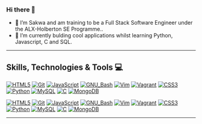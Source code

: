 ### Hi there 👋


- 🔭 I’m Sakwa and am training to be a Full Stack Software Engineer under the ALX-Holberton SE Programme..
- 🌱 I’m currently bulding cool applications whilst learning Python, Javascript, C and SQL.

---

## Skills, Technologies & Tools :computer:

[![HTML5](https://img.shields.io/badge/≡-HTML5-E34F26?&style=flat-square&logo=html5&labelColor=282828)](https://developer.mozilla.org/en-US/docs/Web/HTML)
[![Git](https://img.shields.io/badge/≡-Git-F05032?logo=git&style=flat-square&labelColor=282828)](https://git-scm.com/)
[![JavaScript](https://img.shields.io/badge/≡-JavaScript-F7DF1E?logo=javascript&style=flat-square&labelColor=282828)](https://developer.mozilla.org/en-US/docs/Web/javascript)
[![GNU_Bash](https://img.shields.io/badge/≡-GNU_Bash-4EAA25?logo=GNU-Bash&style=flat-square&labelColor=282828)](https://www.gnu.org/software/bash/)
[![Vim](https://img.shields.io/badge/≡-Vim-019733?logo=Vim&style=flat-square&logoColor=019733&labelColor=282828)](https://www.vim.org/)
[![Vagrant](https://img.shields.io/badge/≡-Vagrant-1563FF?logo=vagrant&style=flat-square&logoColor=1563FF&labelColor=282828)](https://www.vagrantup.com/)
[![CSS3](https://img.shields.io/badge/≡-CSS3-1572B6?logo=css3&style=flat-square&logoColor=1572B6&labelColor=282828)](https://developer.mozilla.org/en-US/docs/Web/CSS/)
[![Python](https://img.shields.io/badge/≡-Python-3776AB?logo=Python&style=flat-square&labelColor=282828)](https://www.python.org/)
[![MySQL](https://img.shields.io/badge/≡-MySQL-4479A1?logo=mysql&style=flat-square&labelColor=282828)](https://www.mysql.com/)
[![C](https://img.shields.io/badge/≡-Language-A8B9CC?logo=C&style=flat-square&labelColor=282829)](https://www.gnu.org/software/gnu-c-manual/gnu-c-manual.html)
[![MongoDB](https://img.shields.io/badge/≡-MongoDB-47A248?logo=mongodb&style=flat-square&logoColor=white&labelColor=282828)](https://www.mongodb.com/)


[![HTML5](https://badgen.net/badge/≡/HTML5/E34F26?icon=html5&labelColor=282828)](https://developer.mozilla.org/en-US/docs/Web/HTML)
[![Git](https://badgen.net/badge/≡/Git/F05032?icon=git&labelColor=282828)](https://git-scm.com/)
[![JavaScript](https://badgen.net/badge/≡/JavaScript/F7DF1E?icon=javascript&labelColor=282828)](https://developer.mozilla.org/en-US/docs/Web/javascript)
[![GNU_Bash](https://badgen.net/badge/≡/GNU%20Bash/4EAA25?icon=gnu-bash&labelColor=282828)](https://www.gnu.org/software/bash/)
[![Vim](https://badgen.net/badge/≡/Vim/019733?icon=vim&labelColor=282828)](https://www.vim.org/)
[![Vagrant](https://badgen.net/badge/≡/Vagrant/1563FF?icon=vagrant&labelColor=282828)](https://www.vagrantup.com/)
[![CSS3](https://badgen.net/badge/≡/CSS3/1572B6?icon=css3&labelColor=282828)](https://developer.mozilla.org/en-US/docs/Web/CSS/)
[![Python](https://badgen.net/badge/≡/Python/3776AB?icon=python&labelColor=282828)](https://www.python.org/)
[![MySQL](https://badgen.net/badge/≡/MySQL/4479A1?icon=mysql&labelColor=282828)](https://www.mysql.com/)
[![C](https://badgen.net/badge/≡/Language/A8B9CC?icon=c&labelColor=282829)](https://www.gnu.org/software/gnu-c-manual/gnu-c-manual.html)
[![MongoDB](https://badgen.net/badge/≡/MongoDB/47A248?icon=mongodb&labelColor=282828)](https://www.mongodb.com/)

---
